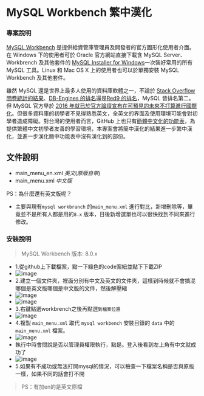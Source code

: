# MySQL Workbench 繁中漢化

### 專案說明

[MySQL Workbench](https://dev.mysql.com/downloads/workbench/) 是提供給資管庫管理員及開發者的官方圖形化使用者介面。在 Windows 下的使用者可於 Oracle 官方網站直接下載含 MySQL Server、Workbrench 及其他套件的 [MySQL Installer for Windows](https://dev.mysql.com/downloads/installer/)一次裝好常用的所有 MySQL 工具。Linux 和 Mac OS X 上的使用者也可以於單獨安裝 MySQL Workbench 及其他套件。

雖然 MySQL 還是世界上最多人使用的資料庫軟體之一，不論於 [Stack Overflow 問卷統計的結果](https://survey.stackoverflow.co/2023/)、[DB-Engines 的排名](https://db-engines.com/en/ranking)還是[Red9 的排名](https://red9.com/database-popularity-ranking/)，MySQL 皆排名第二。但 MySQL 官方早於 [2016 年就已於官方論壇宣布在可預見的未來不打算進行國際化](https://forums.mysql.com/read.php?152,652539,652543)。但很多資料庫的初學者不見得熟悉英文，全英文的界面及使用環境可能會對初學者造成障礙。對台灣的使用者而言，GitHub 上也只有[簡體中文化的功能表](https://github.com/web-zyh/mysql-workbench-zh-cn)，為提供繁體中文初學者友善的學習環境，本專案會將簡中漢化的結果進一步繁中漢化，並進一步漢化簡中功能表中沒有漢化到的部份。

## 文件說明

* main_menu_en.xml *英文*(*原版自带*)
* main_menu.xml *中文版*

PS：為什麼還有英文版呢？
* 主要與現有`mysql workbranch` 的`main_menu.xml` 進行對比，新增刪除等，畢竟並不是所有人都是用的`8.x` 版本，日後新增選單也可以很快找到不同來進行修改。

### 安裝說明
> MySQL Workbench 版本: 8.0.x
* 1.從github上下載檔案，點一下綠色的code案紐並點下下載ZIP
* ![image](https://github.com/user-attachments/assets/19be5265-1ad1-4355-80b2-8b6729335924)
* 2.建立一個文件夾，裡面分別有中文及英文的文件夾，這樣到時候就不會搞混哪個是英文版哪個是中文版的文件，然後解壓縮
* ![image](https://github.com/user-attachments/assets/3cbd6a77-7975-4ddf-9813-55bdf74f3ac9)
* ![image](https://github.com/user-attachments/assets/9b275131-f8c8-48f8-98f6-d8cd34bd7e6e)
* 3.右鍵點選workbrench之後再點選`到檔案位置`
* ![image](https://github.com/user-attachments/assets/efecd84d-9d8f-44c6-808f-fbef57f6a6da)
* 4.複製 `main_menu.xml` 取代 `mysql workbench` 安裝目錄的 `data` 中的`main_menu.xml` 檔案。
* ![image](https://github.com/user-attachments/assets/c6832764-4be1-47ca-aec3-57a390d93527)
* 執行中時會問說是否以管理員權限執行，點是。登入後看到左上角有中文就成功了
* ![image](https://github.com/user-attachments/assets/774c8c6f-3d85-43b8-acaa-c0524060b3f4)
* 5.如果有不成功或無法打開mysql的情況，可以檢查一下檔案名稱是否與原版一樣，如果不同的話會打不開
>PS：有加en的是英文原檔
